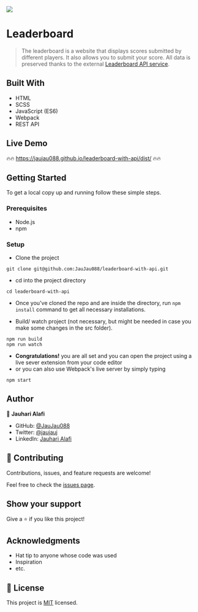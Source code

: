 ![](https://img.shields.io/badge/Microverse-blueviolet)

# Leaderboard

> The leaderboard is a website that displays scores submitted by different players. It also allows you to submit your score. All data is preserved thanks to the external [Leaderboard API service](https://www.notion.so/microverse/Leaderboard-API-service-24c0c3c116974ac49488d4eb0267ade3).

## Built With

- HTML
- SCSS
- JavaScript (ES6)
- Webpack
- REST API

## Live Demo

:fire::fire: https://jaujau088.github.io/leaderboard-with-api/dist/ :fire::fire:

## Getting Started

To get a local copy up and running follow these simple steps.

### Prerequisites

- Node.js
- npm

### Setup

- Clone the project
```terminal
git clone git@github.com:JauJau088/leaderboard-with-api.git
```

- cd into the project directory
```terminal
cd leaderboard-with-api
```

- Once you've cloned the repo and are inside the directory, run `npm install` command to get all necessary installations.

- Build/ watch project (not necessary, but might be needed in case you make some changes in the src folder).

```terminal
npm run build
npm run watch
```
- **Congratulations!** you are all set and you can open the project using a live sever extension from your code editor
- or you can also use Webpack's live server by simply typing

```terminal
npm start
```

## Author

👤 **Jauhari Alafi**

- GitHub: [@JauJau088](https://github.com/JauJau088)
- Twitter: [@jaujauj](https://twitter.com/jaujauj)
- LinkedIn: [Jauhari Alafi](https://linkedin.com/in/jauhari-alafi/)

## 🤝 Contributing

Contributions, issues, and feature requests are welcome!

Feel free to check the [issues page](../../issues/).

## Show your support

Give a ⭐️ if you like this project!

## Acknowledgments

- Hat tip to anyone whose code was used
- Inspiration
- etc.

## 📝 License

This project is [MIT](./MIT.md) licensed.
